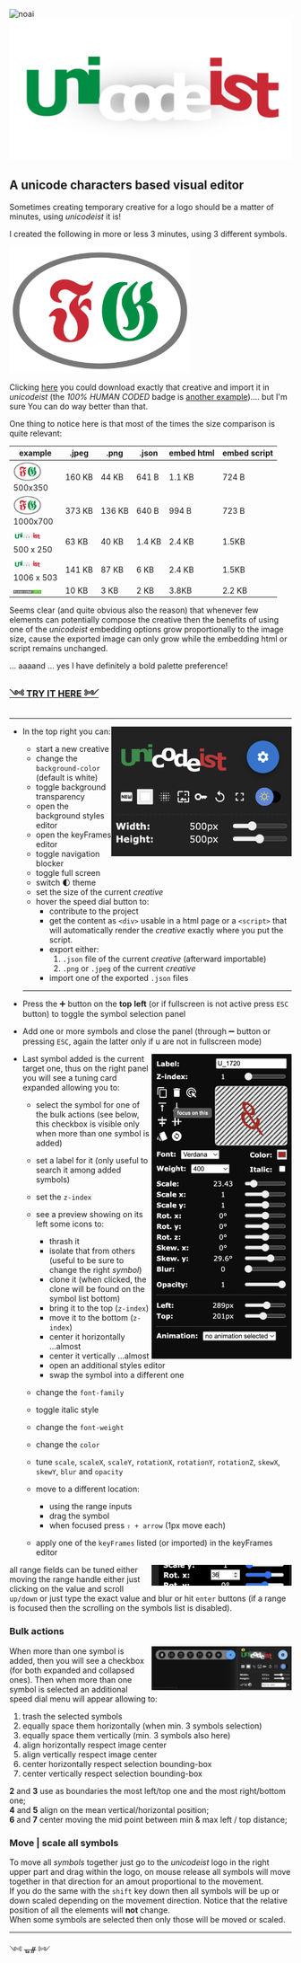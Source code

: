 
![noai](https://www.jmvc.org/img/HumanCoded100.png?x=2)
![unicodeist](src/img/comparison/unicodeist.png?raw=true)




A unicode characters based visual editor
---

Sometimes creating temporary creative for a logo should be a matter of minutes, using _unicodeist_ it is!

I created the following in more or less 3 minutes, using 3 different symbols.  

<img width="322"  src="src/img/comparison/fg.png?raw=true">  


Clicking <a href="./src/img/comparison/fg.json?raw=true" download>here</a> you could download exactly that creative and import it in _unicodeist_ (the _100% HUMAN CODED_ badge is <a href="./src/img/comparison/HumanCoded100.json?raw=true" download>another example</a>).... but I'm sure You can do way better than that.   

One thing to notice here is that most of the times the size comparison is quite relevant:


| example    | .jpeg | .png | .json | embed html | embed script |
| -------- | ------- | ------- | ------- | ------- | ------- |
| [<img src="src/img/comparison/fg.png" width="50"/>](image)<br/>500x350  | 160 KB | 44 KB | 641 B  | 1.1 KB | 724 B |
| [<img src="src/img/comparison/fg.png" width="50"/>](image)<br/>1000x700  | 373 KB | 136 KB | 640 B  | 994 B | 723 B |
| [<img src="src/img/comparison/unicodeist.png" width="50"/>](image)<br/>500 x 250 | 63 KB | 40 KB | 1.4 KB | 2.4 KB | 1.5KB |
| [<img src="src/img/comparison/unicodeist.png" width="50"/>](image)<br/>1006 x 503 | 141 KB | 87 KB | 6 KB | 2.4 KB | 1.5KB |
| [<img src="src/img/comparison/HumanCoded100.png" width="50"/>](image) | 10 KB | 3 KB | 2 KB | 3.8KB | 2.2 KB |

Seems clear (and quite obvious also the reason) that whenever few elements can potentially compose the creative then the benefits of using one of the _unicodeist_ embedding options grow proportionally to the image size, cause the exported image can only grow while the embedding html or script remains unchanged.

... aaaand ... yes I have definitely a bold palette preference!   


### [༺ TRY IT HERE ༻](https://fedeghe.github.io/unicodeist/)

---
- In the top right you can:<img align="right" width="322"  src="src/img/ss1.png?raw=true">

    - start a new creative 
    - change the `background-color` (default is white)
    - toggle background transparency
    - open the background styles editor
    - open the keyFrames editor
    - toggle navigation blocker
    - toggle full screen  
    - switch 🌓 theme
    - set the size of the current _creative_
    - hover the speed dial button to:
        - contribute to the project 
         - get the content as `<div>` usable in a html page or a `<script>` that will automatically render the _creative_ exactly where you put the script.
        - export either:
            1) `.json` file of the current _creative_ (afterward importable)
            2) `.png` or `.jpeg` of the current _creative_
        - import one of the exported `.json` files
        
    ---

- Press the ➕ button on the **top** **left** (or if fullscreen is not active press `ESC` button) to toggle the symbol selection panel  

- Add one or more symbols and close the panel (through ➖ button or pressing `ESC`, again the latter only if u are not in fullscreen mode)  

<img align="right" width="250"  src="src/img/ss2.png?raw=true">  

- Last symbol added is the current target one, thus on the right panel you will see a tuning card expanded allowing you to:  
    - select the symbol for one of the bulk actions (see below, this checkbox is visible only when more than one symbol is added)
    - set a label for it (only useful to search it among added symbols)
    - set the `z-index`
    - see a preview showing on its left some icons to:
        - thrash it 
        - isolate that from others (useful to be sure to change the right _symbol_)
        - clone it (when clicked, the clone will be found on the symbol list bottom)
        - bring it to the top (`z-index`)
        - move it to the bottom (`z-index`)
        - center it horizontally ...almost  
        - center it vertically ...almost  
        - open an additional styles editor  
        - swap the symbol into a different one
            
    - change the `font-family`  
    - toggle italic style  
    - change the `font-weight`
    - change the `color`
    - tune `scale`, `scaleX`, `scaleY`, `rotationX`, `rotationY`, `rotationZ`, `skewX`, `skewY`, `blur` and `opacity`
    - move to a different location:  
        - using the range inputs
        - drag the symbol
        - when focused press `⇧ + arrow` (1px move each)
    - apply one of the `keyFrames` listed (or imported) in the keyFrames editor


<img align="right" width="250"  src="src/img/ss3.png?raw=true">  

all range fields can be tuned either moving the range handle either just clicking on the value and scroll `up/down` or just type the exact value and blur or hit `enter` buttons (if a range is focused then the scrolling on the symbols list is disabled).

### Bulk actions 
<img align="right" width="250"  src="src/img/ss7.png?raw=true">  

When more than one symbol is added, then you will see a checkbox (for both expanded and collapsed ones). Then when more than one symbol is selected an additional speed dial menu will appear allowing to:  

1) trash the selected symbols  
2) equally space them horizontally (when min. 3 symbols selection)  
3) equally space them vertically (min. 3 symbols also here)  
4) align horizontally respect image center  
5) align vertically respect image center  
6) center horizontally respect selection bounding-box  
7) center vertically respect selection bounding-box  

**2** and **3** use as boundaries the most left/top one and the most right/bottom one;  
**4** and **5** align on the mean vertical/horizontal position;  
**6** and **7** center moving the mid point between min & max left / top distance;

### Move | scale all symbols  
To move all _symbols_ together just go to the _unicodeist_ logo in the right upper part and drag within the logo, on mouse release all symbols will move together in that direction for an amout proportional to the movement.  
If you do the same with the `shift` key down then all symbols will be up or down scaled depending on the movement direction. Notice that the relative position of all the elements will **not** change.  
When some symbols are selected then only those will be moved or scaled.



---
༺ ᚗᚌ ༻